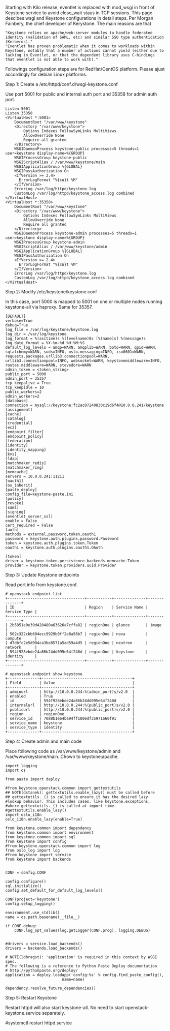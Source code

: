 Starting with Kilo release, eventlet is replaced with mod_wsgi in front of Keystone service to avoid close_wait staus in TCP sessions. This page descibes wsgi and Keystone configurations in detail steps. Per Morgan Fainbery, the chief developer of Kerystone. The main reasons are that

    "Keystone relies on apache/web-server modules to handle federated identity (validation of SAML, etc) and similar SSO type authentication (Kerberos)."
    "Eventlet has proven problematic when it comes to workloads within Keystone, notably that a number of actions cannot yield (either due to lacking in Eventlet, or that the dependent library uses C-bindings that eventlet is not able to work with)."


Followings configuration steps are for RedHat/CentOS platform. Please ajust accordingly for debian Linux platforms.
 
Step 1: Create a /etc/httpd/conf.d/wsgi-keystone.conf

Use port 5001 for public and internal auth port and 35358 for admin auth port.

    Listen 5001
    Listen 35358
    <VirtualHost *:5001>
        DocumentRoot "/var/www/keystone"
        <Directory "/var/www/keystone">
            Options Indexes FollowSymLinks MultiViews
            AllowOverride None
            Require all granted
        </Directory>
        WSGIDaemonProcess keystone-public processes=5 threads=1 user=keystone display-name=%{GROUP}
        WSGIProcessGroup keystone-public
        WSGIScriptAlias / /var/www/keystone/main
        WSGIApplicationGroup %{GLOBAL}
        WSGIPassAuthorization On
        <IfVersion >= 2.4>
          ErrorLogFormat "%{cu}t %M"
        </IfVersion>
        ErrorLog /var/log/httpd/keystone.log
        CustomLog /var/log/httpd/keystone_access.log combined
    </VirtualHost>
    <VirtualHost *:35358>
        DocumentRoot "/var/www/keystone"
        <Directory "/var/www/keystone">
            Options Indexes FollowSymLinks MultiViews
            AllowOverride None
            Require all granted
        </Directory>
        WSGIDaemonProcess keystone-admin processes=5 threads=1 user=keystone display-name=%{GROUP}
        WSGIProcessGroup keystone-admin
        WSGIScriptAlias / /var/www/keystone/admin
        WSGIApplicationGroup %{GLOBAL}
        WSGIPassAuthorization On
        <IfVersion >= 2.4>
          ErrorLogFormat "%{cu}t %M"
        </IfVersion>
        ErrorLog /var/log/httpd/keystone.log
        CustomLog /var/log/httpd/keystone_access.log combined
    </VirtualHost>

 
Step 2: Modify /etc/keystone/keystone.conf

In this case, port 5000 is mapped to 5001 on one or multiple nodes running keystone-all via haproxy. Same for 35357.

    [DEFAULT]
    verbose=True
    debug=True
    log_file = /var/log/keystone/keystone.log
    log_dir = /var/log/keystone
    log_format = %(asctime)s %(levelname)8s [%(name)s] %(message)s
    log_date_format = %Y-%m-%d %H:%M:%S
    default_log_levels = amqp=WARN, amqplib=WARN, boto=WARN, qpid=WARN, sqlalchemy=WARN, suds=INFO, oslo.messaging=INFO, iso8601=WARN, requests.packages.urllib3.connectionpool=WARN, urllib3.connectionpool=INFO, websocket=WARN, keystonemiddleware=INFO, routes.middleware=WARN, stevedore=WARN
    admin_token = <token_string>
    public_port = 5000
    admin_port = 35357
    tcp_keepalive = True
    tcp_keepidle = 10
    public_workers=2
    admin_workers=2
    [database]
    connection = mysql://keystone:fc2ac07240830c19d6f4@10.0.0.241/keystone
    [assignment]
    [cache]
    [catalog]
    [credential]
    [ec2]
    [endpoint_filter]
    [endpoint_policy]
    [federation]
    [identity]
    [identity_mapping]
    [kvs]
    [ldap]
    [matchmaker_redis]
    [matchmaker_ring]
    [memcache]
    servers = 10.0.0.241:11211
    [oauth1]
    [os_inherit]
    [paste_deploy]
    config_file=keystone-paste.ini
    [policy]
    [revoke]
    [saml]
    [signing]
    [eventlet_server_ssl]
    enable = False
    cert_required = False
    [auth]
    methods = external,password,token,oauth1
    password = keystone.auth.plugins.password.Password
    token = keystone.auth.plugins.token.Token
    oauth1 = keystone.auth.plugins.oauth1.OAuth

    [token]
    driver = keystone.token.persistence.backends.memcache.Token
    provider = keystone.token.providers.uuid.Provider



Step 3: Update Keystone endpoints

Read port info from keystone.conf.

    # openstack endpoint list
    +----------------------------------+-----------+--------------+--------------+
    | ID                               | Region    | Service Name | Service Type |
    +----------------------------------+-----------+--------------+--------------+
    | 2b5851e0e39d420480a63626a7cffa82 | regionOne | glance       | image        |
    | 502c322cbb604ecc9929b0ff2e8a58b7 | regionOne | nova         | compute      |
    | d7dbfc2e5d904ca3be8571a5ad59a4d5 | regionOne | neutron      | network      |
    | 594f928ebde24a86b24dd095e64f240d | regionOne | keystone     | identity     |
    +----------------------------------+-----------+--------------+--------------+

    # openstack endpoint show keystone
    +--------------+----------------------------------------+
    | Field        | Value                                  |
    +--------------+----------------------------------------+
    | adminurl     | http://10.0.0.244:%(admin_port)s/v2.0  |
    | enabled      | True                                   |
    | id           | 594f928ebde24a86b24dd095e64f240d       |
    | internalurl  | http://10.0.0.244:%(public_port)s/v2.0 |
    | publicurl    | http://10.0.0.244:%(public_port)s/v2.0 |
    | region       | regionOne                              |
    | service_id   | 7088b1e64ba94ff180edf35971660f91       |
    | service_name | keystone                               |
    | service_type | identity                               |
    +--------------+----------------------------------------+





Step 4: Create admin and main code

Place following code as /var/www/keystone/admin and /var/www/keystone/main. Chown to keystone:apache.


    import logging
    import os

    from paste import deploy

    #from keystone.openstack.common import gettextutils
    ## NOTE(dstanek): gettextutils.enable_lazy() must be called before
    ## gettextutils._() is called to ensure it has the desired lazy #lookup behavior. This includes cases, like keystone.exceptions, #where gettextutils._() is called at import time.
    #gettextutils.enable_lazy()
    import oslo_i18n
    oslo_i18n.enable_lazy(enable=True)

    from keystone.common import dependency
    from keystone.common import environment
    from keystone.common import sql
    from keystone import config
    #from keystone.openstack.common import log
    from oslo_log import log
    #from keystone import service
    from keystone import backends


    CONF = config.CONF

    config.configure()
    sql.initialize()
    config.set_default_for_default_log_levels()

    CONF(project='keystone')
    config.setup_logging()

    environment.use_stdlib()
    name = os.path.basename(__file__)

    if CONF.debug:
        CONF.log_opt_values(log.getLogger(CONF.prog), logging.DEBUG)


    #drivers = service.load_backends()
    drivers = backends.load_backends()

    # NOTE(ldbragst): 'application' is required in this context by WSGI spec.
    # The following is a reference to Python Paste Deploy documentation
    # http://pythonpaste.org/deploy/
    application = deploy.loadapp('config:%s' % config.find_paste_config(),
                             name=name)

    dependency.resolve_future_dependencies()




Step 5: Restart Keystone


Restart httpd will also start keystone-all. No need to start openstack-keystone.service separately.            
   
#systemctl restart httpd.service




